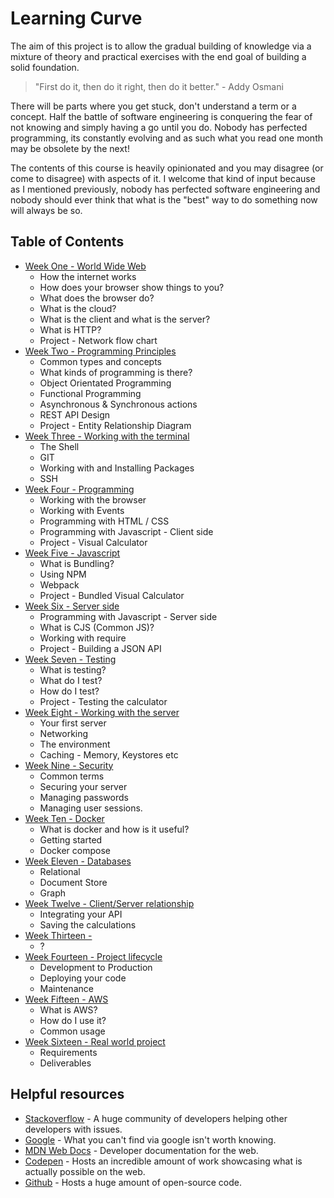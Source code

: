 # Learning Curve

The aim of this project is to allow the gradual building of knowledge via a mixture of theory and practical exercises with the end goal of building a solid foundation.

> "First do it, then do it right, then do it better." - Addy Osmani

There will be parts where you get stuck, don't understand a term or a concept. Half the battle of software engineering is conquering the fear of not knowing and simply having a go until you do. Nobody has perfected programming, its constantly evolving and as such what you read one month may be obsolete by the next!

The contents of this course is heavily opinionated and you may disagree (or come to disagree) with aspects of it. I welcome that kind of input because as I mentioned previously, nobody has perfected software engineering and nobody should ever think that what is the "best" way to do something now will always be so.

## Table of Contents

*	[Week One - World Wide Web](week-1/README.md)
	*	How the internet works
	*	How does your browser show things to you?
	*	What does the browser do?
	*	What is the cloud?
	*	What is the client and what is the server?
	*	What is HTTP?
	* Project - Network flow chart
*	[Week Two - Programming Principles](week-2/README.md)
	*	Common types and concepts
	*	What kinds of programming is there?
	*	Object Orientated Programming
	*	Functional Programming
	*	Asynchronous & Synchronous actions
	*	REST API Design
	* Project - Entity Relationship Diagram
*	[Week Three - Working with the terminal](week-3/README.md)
	*	The Shell
	*	GIT
	*	Working with and Installing Packages
	*	SSH
*	[Week Four - Programming](week-4/README.md)
	*	Working with the browser
	*	Working with Events
	*	Programming with HTML / CSS
	*	Programming with Javascript - Client side
	*	Project - Visual Calculator
*	[Week Five - Javascript](week-5/README.md)
	*	What is Bundling?
	*	Using NPM
	*	Webpack
	*	Project - Bundled Visual Calculator
*	[Week Six - Server side](week-6/README.md)
	*	Programming with Javascript - Server side
	*	What is CJS (Common JS)?
	*	Working with require
	*	Project - Building a JSON API
*	[Week Seven - Testing](week-7/README.md)
	*	What is testing?
	*	What do I test?
	*	How do I test?
	*	Project - Testing the calculator
*	[Week Eight - Working with the server](week-8/README.md)
	*	Your first server
	*	Networking
	*	The environment
	*	Caching - Memory, Keystores etc
*	[Week Nine - Security](week-9/README.md)
	*	Common terms
	*	Securing your server
	*	Managing passwords
	*	Managing user sessions.
*	[Week Ten - Docker](week-10/README.md)
	*	What is docker and how is it useful?
	*	Getting started
	*	Docker compose
*	[Week Eleven - Databases](week-11/README.md)
	*	Relational
	*	Document Store
	*	Graph
*	[Week Twelve - Client/Server relationship](week-12/README.md)
	*	Integrating your API
	*	Saving the calculations
*	[Week Thirteen - ](week-13/README.md)
	*	?
*	[Week Fourteen - Project lifecycle](week-14/README.md)
	*	Development to Production
	*	Deploying your code
	*	Maintenance
*	[Week Fifteen - AWS](week-15/README.md)
	*	What is AWS?
	*	How do I use it?
	*	Common usage
*	[Week Sixteen - Real world project](week-16/README.md)
	*	Requirements
	*	Deliverables

## Helpful resources

*	[Stackoverflow](https://stackoverflow.com/) - A huge community of developers helping other developers with issues.
* [Google](https://google.co.uk) - What you can't find via google isn't worth knowing.
* [MDN Web Docs](https://developer.mozilla.org/en-US/) - Developer documentation for the web.
* [Codepen](https://codepen.io/) - Hosts an incredible amount of work showcasing what is actually possible on the web.
* [Github](https://github.com/) - Hosts a huge amount of open-source code.
